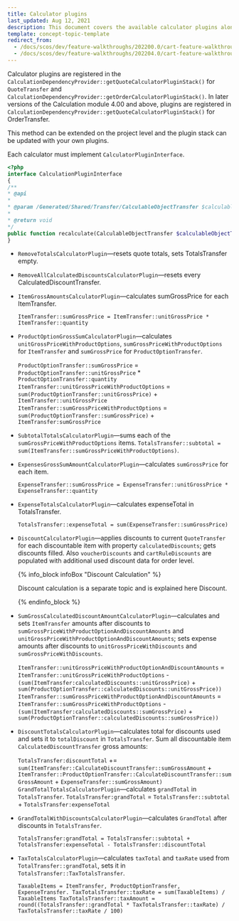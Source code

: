 ```yaml
---
title: Calculator plugins
last_updated: Aug 12, 2021
description: This document covers the available calculator plugins along with their examples.
template: concept-topic-template
redirect_from:
  - /docs/scos/dev/feature-walkthroughs/202200.0/cart-feature-walkthrough/calculator-plugins.html
  - /docs/scos/dev/feature-walkthroughs/202204.0/cart-feature-walkthrough/calculator-plugins.html
---
```


Calculator plugins are registered in the `CalculationDependencyProvider::getQuoteCalculatorPluginStack()` for `QuoteTransfer` and `CalculationDependencyProvider::getOrderCalculatorPluginStack()`. In later versions of the Calculation module 4.00 and above, plugins are registered in `CalculationDependencyProvider::getQuoteCalculatorPluginStack()` for OrderTransfer.

This method can be extended on the project level and the plugin stack can be updated with your own plugins.

Each calculator must implement `CalculatorPluginInterface`.

```php
<?php
interface CalculationPluginInterface
{
/**
* @api
*
* @param /Generated/Shared/Transfer/CalculableObjectTransfer $calculableObjectTransfer
*
* @return void
*/
public function recalculate(CalculableObjectTransfer $calculableObjectTransfer);
}
```

* `RemoveTotalsCalculatorPlugin`—resets quote totals, sets TotalsTransfer empty.
* `RemoveAllCalculatedDiscountsCalculatorPlugin`—resets every CalculatedDiscountTransfer.
* `ItemGrossAmountsCalculatorPlugin`—calculates sumGrossPrice for each ItemTransfer.

    `ItemTransfer::sumGrossPrice = ItemTransfer::unitGrossPrice * ItemTransfer::quantity`

* `ProductOptionGrossSumCalculatorPlugin`—calculates `unitGrossPriceWithProductOptions`, `sumGrossPriceWithProductOptions` for `ItemTransfer` and `sumGrossPrice` for `ProductOptionTransfer`.

    `ProductOptionTransfer::sumGrossPrice` = `ProductOptionTransfer::unitGrossPrice` * `ProductOptionTransfer::quantity`
    `ItemTransfer::unitGrossPriceWithProductOptions` = `sum(ProductOptionTransfer::unitGrossPrice)` + `ItemTransfer::unitGrossPrice`
    `ItemTransfer::sumGrossPriceWithProductOptions` = `sum(ProductOptionTransfer::sumGrossPrice)` + `ItemTransfer:sumGrossPrice`


* `SubtotalTotalsCalculatorPlugin`—sums each of the `sumGrossPriceWithProductOptions` items.
`TotalsTransfer::subtotal = sum(ItemTransfer::sumGrossPriceWithProductOptions)`.

* `ExpensesGrossSumAmountCalculatorPlugin`—calculates `sumGrossPrice` for each item.

    `ExpenseTransfer::sumGrossPrice = ExpenseTransfer::unitGrossPrice * ExpenseTransfer::quantity`

* `ExpenseTotalsCalculatorPlugin`—calculates expenseTotal in TotalsTransfer.

    `TotalsTransfer::expenseTotal = sum(ExpenseTransfer::sumGrossPrice)`

* `DiscountCalculatorPlugin`—applies discounts to current `QuoteTransfer` for each discountable item with property `calculatedDiscounts`; gets discounts filled. Also `voucherDiscounts` and `cartRuleDiscounts` are populated with additional used discount data for order level.

    {% info_block infoBox "Discount Calculation" %}

    Discount calculation is a separate topic and is explained here Discount.

    {% endinfo_block %}

* `SumGrossCalculatedDiscountAmountCalculatorPlugin`—calculates and sets `ItemTransfer` amounts after discounts to `sumGrossPriceWithProductOptionAndDiscountAmounts` and `unitGrossPriceWithProductOptionAndDiscountAmounts`; sets expense amounts after discounts to `unitGrossPriceWithDiscounts` and `sumGrossPriceWithDiscounts`.

    `ItemTransfer::unitGrossPriceWithProductOptionAndDiscountAmounts` = `ItemTransfer::unitGrossPriceWithProductOptions` -  `(sum(ItemTransfer:calculatedDiscounts::unitGrossPrice)` + `sum(ProductOptionTransfer::calculatedDiscounts::unitGrossPrice))`
    `ItemTransfer::sumGrossPriceWithProductOptionAndDiscountAmounts` = `ItemTransfer::sumGrossPriceWithProductOptions` - `(sum(ItemTransfer:calculatedDiscounts::sumGrossPrice)` + `sum(ProductOptionTransfer::calculatedDiscounts::sumGrossPrice))`


* `DiscountTotalsCalculatorPlugin`—сalculates total for discounts used and sets it to `totalDiscount` in `TotalsTransfer`. Sum all discountable item `CalculatedDiscountTransfer` gross amounts:

    `TotalsTransfer:discountTotal` += `sum(ItemTransfer::CalculateDiscountTransfer::sumGrossAmount` +
    `ItemTransfer::ProductOptionTransfer::CalculateDiscountTransfer::sumGrossAmount` + `ExpenseTransfer::sumGrossAmount)`
    `GrandTotalTotalsCalculatorPlugin`—calculates `grandTotal` in `TotalsTransfer`.
    `TotalsTransfer:grandTotal` = `TotalsTransfer::subtotal` + `TotalsTransfer:expenseTotal`


* `GrandTotalWithDiscountsCalculatorPlugin`—calculates `GrandTotal` after discounts in `TotalsTransfer`.

    `TotalsTransfer:grandTotal = TotalsTransfer::subtotal + TotalsTransfer:expenseTotal - TotalsTransfer::discountTotal`

* `TaxTotalsCalculatorPlugin`—calculates `taxTotal` and `taxRate` used from `TotalTransfer::grandTotal`, sets it in `TotalsTransfer::TaxTotalsTransfer`.

    `TaxableItems = ItemTransfer, ProductOptionTransfer, ExpenseTransfer. TaxTotalsTransfer::taxRate = sum(TaxableItems) / TaxableItems TaxTotalsTransfer::taxAmount = round((TotalsTransfer::grandTotal * TaxTotalsTransfer::taxRate) / TaxTotalsTransfer::taxRate / 100)`
